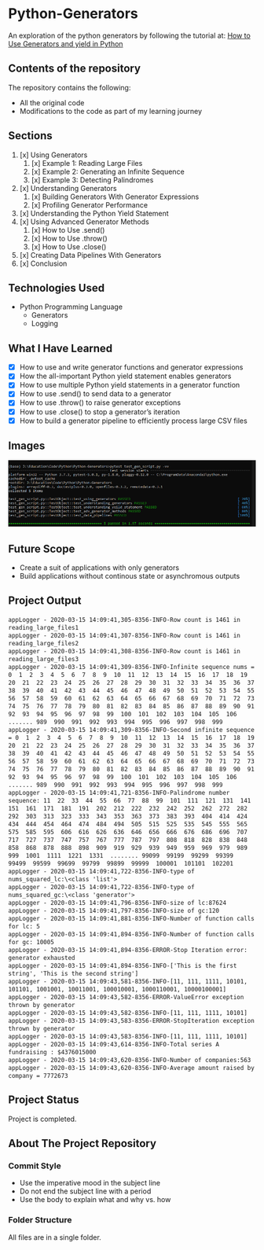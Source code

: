# Python-Generators

An exploration of the python generators by following the tutorial at: [How to Use Generators and yield in Python](https://realpython.com/introduction-to-python-generators/)

## Contents of the repository

The repository contains the following:

- All the original code
- Modifications to the code as part of my learning journey

## Sections

1. [x] Using Generators
   1. [x] Example 1: Reading Large Files
   2. [x] Example 2: Generating an Infinite Sequence
   3. [x] Example 3: Detecting Palindromes
2. [x] Understanding Generators
   1. [x] Building Generators With Generator Expressions
   2. [x] Profiling Generator Performance
3. [x] Understanding the Python Yield Statement
4. [x] Using Advanced Generator Methods
   1. [x] How to Use .send()
   2. [x] How to Use .throw()
   3. [x] How to Use .close()
5. [x] Creating Data Pipelines With Generators
6. [x] Conclusion

## Technologies Used

- Python Programming Language
  - Generators
  - Logging

## What I Have Learned

- [x] How to use and write generator functions and generator expressions
- [x] How the all-important Python yield statement enables generators
- [x] How to use multiple Python yield statements in a generator function
- [x] How to use .send() to send data to a generator
- [x] How to use .throw() to raise generator exceptions
- [x] How to use .close() to stop a generator’s iteration
- [x] How to build a generator pipeline to efficiently process large CSV files

## Images

![Test Results](test_results.png "Test Results")

## Future Scope

- Create a suit of applications with only generators
- Build applications without continous state or asynchromous outputs

## Project Output

    appLogger - 2020-03-15 14:09:41,305-8356-INFO-Row count is 1461 in reading_large_files1
    appLogger - 2020-03-15 14:09:41,307-8356-INFO-Row count is 1461 in reading_large_files2
    appLogger - 2020-03-15 14:09:41,308-8356-INFO-Row count is 1461 in reading_large_files3
    appLogger - 2020-03-15 14:09:41,309-8356-INFO-Infinite sequence nums = 0  1  2  3  4  5  6  7  8  9  10  11  12  13  14  15  16  17  18  19  20  21  22  23  24  25  26  27  28  29  30  31  32  33  34  35  36  37  38  39  40  41  42  43  44  45  46  47  48  49  50  51  52  53  54  55  56  57  58  59  60  61  62  63  64  65  66  67  68  69  70  71  72  73  74  75  76  77  78  79  80  81  82  83  84  85  86  87  88  89  90  91  92  93  94  95  96  97  98  99  100  101  102  103  104  105  106  ....... 989  990  991  992  993  994  995  996  997  998  999  
    appLogger - 2020-03-15 14:09:41,309-8356-INFO-Second infinite sequence = 0  1  2  3  4  5  6  7  8  9  10  11  12  13  14  15  16  17  18  19  20  21  22  23  24  25  26  27  28  29  30  31  32  33  34  35  36  37  38  39  40  41  42  43  44  45  46  47  48  49  50  51  52  53  54  55  56  57  58  59  60  61  62  63  64  65  66  67  68  69  70  71  72  73  74  75  76  77  78  79  80  81  82  83  84  85  86  87  88  89  90  91  92  93  94  95  96  97  98  99  100  101  102  103  104  105  106  ....... 989  990  991  992  993  994  995  996  997  998  999  
    appLogger - 2020-03-15 14:09:41,721-8356-INFO-Palindrome number sequence: 11  22  33  44  55  66  77  88  99  101  111  121  131  141  151  161  171  181  191  202  212  222  232  242  252  262  272  282  292  303  313  323  333  343  353  363  373  383  393  404  414  424  434  444  454  464  474  484  494  505  515  525  535  545  555  565  575  585  595  606  616  626  636  646  656  666  676  686  696  707  717  727  737  747  757  767  777  787  797  808  818  828  838  848  858  868  878  888  898  909  919  929  939  949  959  969  979  989  999  1001  1111  1221  1331  ........ 99099  99199  99299  99399  99499  99599  99699  99799  99899  99999  100001  101101  102201  
    appLogger - 2020-03-15 14:09:41,722-8356-INFO-type of nums_squared_lc:\<class 'list'>
    appLogger - 2020-03-15 14:09:41,722-8356-INFO-type of nums_squared_gc:\<class 'generator'>
    appLogger - 2020-03-15 14:09:41,796-8356-INFO-size of lc:87624
    appLogger - 2020-03-15 14:09:41,797-8356-INFO-size of gc:120
    appLogger - 2020-03-15 14:09:41,881-8356-INFO-Number of function calls for lc: 5
    appLogger - 2020-03-15 14:09:41,894-8356-INFO-Number of function calls for gc: 10005
    appLogger - 2020-03-15 14:09:41,894-8356-ERROR-Stop Iteration error: generator exhausted
    appLogger - 2020-03-15 14:09:41,894-8356-INFO-['This is the first string', 'This is the second string']
    appLogger - 2020-03-15 14:09:43,581-8356-INFO-[11, 111, 1111, 10101, 101101, 1001001, 10011001, 100010001, 1000110001, 10000100001]
    appLogger - 2020-03-15 14:09:43,582-8356-ERROR-ValueError exception thrown by generator
    appLogger - 2020-03-15 14:09:43,582-8356-INFO-[11, 111, 1111, 10101]
    appLogger - 2020-03-15 14:09:43,583-8356-ERROR-StopIteration exception thrown by generator
    appLogger - 2020-03-15 14:09:43,583-8356-INFO-[11, 111, 1111, 10101]
    appLogger - 2020-03-15 14:09:43,614-8356-INFO-Total series A fundraising : $4376015000
    appLogger - 2020-03-15 14:09:43,620-8356-INFO-Number of companies:563
    appLogger - 2020-03-15 14:09:43,620-8356-INFO-Average amount raised by company = 7772673

## Project Status

Project is completed.

## About The Project Repository

### Commit Style

- Use the imperative mood in the subject line
- Do not end the subject line with a period
- Use the body to explain what and why vs. how

### Folder Structure

All files are in a single folder.
